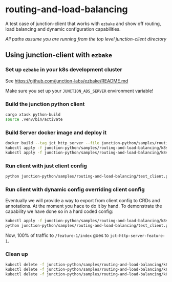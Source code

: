 # routing-and-load-balancing

A test case of junction-client that works with `ezbake` and show off routing,
load balancing and dynamic configuration capabilities.

*All paths assume you are running from the top level junction-client directory*

## Using junction-client with `ezbake`

### Set up `ezbake` in your k8s development cluster
See https://github.com/junction-labs/ezbake/README.md

Make sure you set up your `JUNCTION_ADS_SERVER` environment variable!

### Build the junction python client
```bash
cargo xtask python-build
source .venv/bin/activate
```

### Build Server docker image and deploy it
```bash
docker build --tag jct_http_server --file junction-python/samples/routing-and-load-balancing/Dockerfile --load junction-python/samples/routing-and-load-balancing/
kubectl apply -f junction-python/samples/routing-and-load-balancing/k8s_jct_http_server.yml 
kubectl apply -f junction-python/samples/routing-and-load-balancing/k8s_jct_http_server_feature_1.yml 
```

### Run client with just client config

```bash
python junction-python/samples/routing-and-load-balancing/test_client.py
```

### Run client with dynamic config overriding client config

Eventually we will provide a way to export from client config to CRDs and
annotations. At the moment you hace to do it by hand. To demonstrate the
capability we have done so in a hard coded config:

```bash
kubectl apply -f junction-python/samples/routing-and-load-balancing/k8s_gateway.yml
python junction-python/samples/routing-and-load-balancing/test_client.py --test test_path_match
```

Now, 100% of traffic to `/feature-1/index` goes to `jct-http-server-feature-1`.

### Clean up
```bash
kubectl delete -f junction-python/samples/routing-and-load-balancing/k8s_gateway.yml
kubectl delete -f junction-python/samples/routing-and-load-balancing/k8s_jct_http_server.yml 
kubectl delete -f junction-python/samples/routing-and-load-balancing/k8s_jct_http_server_feature_1.yml 
```
